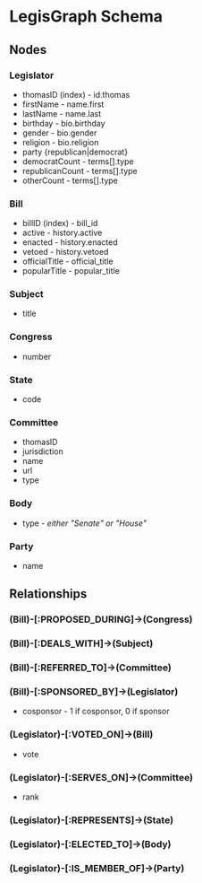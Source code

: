 # LegisGraph Schema

## Nodes

### Legislator

  * thomasID (index) - id.thomas
  * firstName - name.first
  * lastName - name.last
  * birthday - bio.birthday
  * gender - bio.gender
  * religion - bio.religion
  * party {republican|democrat}
  * democratCount - terms[].type
  * republicanCount - terms[].type
  * otherCount - terms[].type

### Bill

  * billID (index) - bill_id
  * active - history.active
  * enacted - history.enacted
  * vetoed - history.vetoed
  * officialTitle - official_title
  * popularTitle - popular_title

### Subject

  * title

### Congress

  * number
  
### State

  * code
  
### Committee
  * thomasID
  * jurisdiction
  * name
  * url
  * type
  
  
### Body
  * type - *either "Senate" or "House"*
  
### Party
  * name
  
  
## Relationships

### (Bill)-[:PROPOSED_DURING]->(Congress)

### (Bill)-[:DEALS_WITH]->(Subject)

### (Bill)-[:REFERRED_TO]->(Committee)

### (Bill)-[:SPONSORED_BY]->(Legislator)

  * cosponsor - 1 if cosponsor, 0 if sponsor

### (Legislator)-[:VOTED_ON]->(Bill)
  
  * vote

### (Legislator)-[:SERVES_ON]->(Committee)

  * rank

### (Legislator)-[:REPRESENTS]->(State)

### (Legislator)-[:ELECTED_TO]->(Body)

### (Legislator)-[:IS_MEMBER_OF]->(Party)
